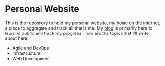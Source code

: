 # Personal Website
This is the repository to hold my personal website, my home on the internet, a place to aggregate and track all that is me.  My [blog](https://rchillard.com/) is primarily here to *learn in public* and track my progress.  Here are the topics that I'll write about here:
* Agile and DevOps
* Infrastructure
* Web Development
